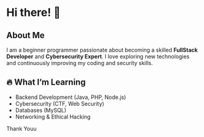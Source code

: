 # Hi there! 👋

## About Me
I am a beginner programmer passionate about becoming a skilled **FullStack Developer** and **Cybersecurity Expert**. I love exploring new technologies and continuously improving my coding and security skills.

## 🔥 What I’m Learning
- Backend Development (Java, PHP, Node.js)
- Cybersecurity (CTF, Web Security)
- Databases (MySQL)
- Networking & Ethical Hacking
  
Thank Youu

